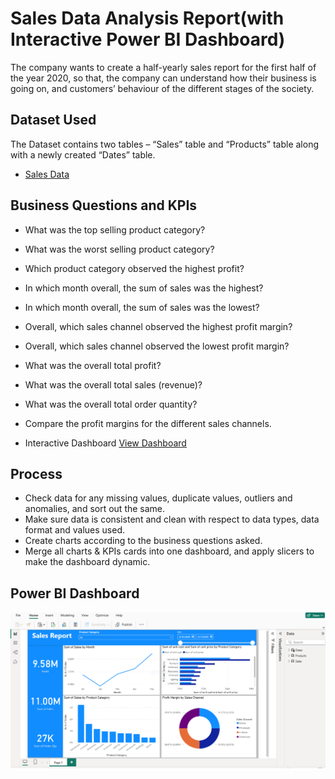 # Sales Data Analysis Report(with Interactive Power BI Dashboard)
The company wants to create a half-yearly sales report for the first half of the year 2020, so that, the company can understand how their business is going on, and customers’ behaviour of the different stages of the society.  

## Dataset Used
The Dataset contains two tables – “Sales” table and “Products” table along with a newly created “Dates” table. 
- <a href="https://github.com/NazimUddin17/Power-BI_Sales_Data_Analysis_Project/blob/main/Sales%20Data.xlsx">Sales Data</a>

## Business Questions and KPIs
- What was the top selling product category?
- What was the worst selling product category?
- Which product category observed the highest profit?
- In which month overall, the sum of sales was the highest?
- In which month overall, the sum of sales was the lowest? 
- Overall, which sales channel observed the highest profit margin?
- Overall, which sales channel observed the lowest profit margin?
- What was the overall total profit? 
- What was the overall total sales (revenue)?
- What was the overall total order quantity? 
- Compare the profit margins for the different sales channels.
 
- Interactive Dashboard <a href="https://github.com/NazimUddin17/Power-BI_Sales_Data_Analysis_Project/blob/main/Sales%20Report.pbix">View Dashboard</a>

## Process
- Check data for any missing values, duplicate values, outliers and anomalies, and sort out the same.
- Make sure data is consistent and clean with respect to data types, data format and values used. 
- Create charts according to the business questions asked.    
- Merge all charts & KPIs cards into one dashboard, and apply slicers to make the dashboard dynamic.

## Power BI Dashboard
![Sales_Data_Analysis_Report  Image](https://github.com/NazimUddin17/Power-BI_Sales_Data_Analysis_Project/blob/main/Sales_Data_Analysis_Report.%20Image.PNG) 



